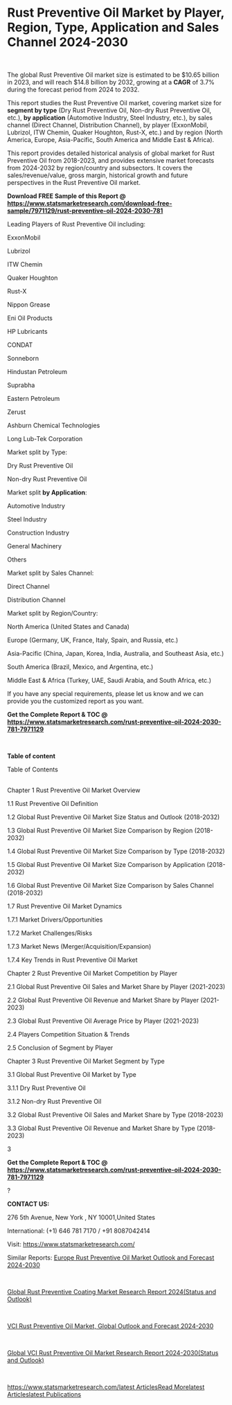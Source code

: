 <h1>Rust Preventive Oil Market by Player, Region, Type, Application and Sales Channel 2024-2030</h1><br/><p>The global Rust Preventive Oil market size is estimated to be $10.65 billion in 2023, and will reach $14.8 billion by 2032, growing at a <strong>CAGR</strong> of 3.7% during the forecast period from 2024 to 2032.</p>
 
 
 
 <p>This report studies the Rust Preventive Oil market, covering market size for <strong>segment by type</strong> (Dry Rust Preventive Oil, Non-dry Rust Preventive Oil, etc.), <strong>by application</strong> (Automotive Industry, Steel Industry, etc.), by sales channel (Direct Channel, Distribution Channel), by player (ExxonMobil, Lubrizol, ITW Chemin, Quaker Houghton, Rust-X, etc.) and by region (North America, Europe, Asia-Pacific, South America and Middle East & Africa).</p>
 
 
 
 <p>This report provides detailed historical analysis of global market for Rust Preventive Oil from 2018-2023, and provides extensive market forecasts from 2024-2032 by region/country and subsectors. It covers the sales/revenue/value, gross margin, historical growth and future perspectives in the Rust Preventive Oil market.</p>
 
 
 
 <p><strong>Download FREE Sample of this Report @ <a href="https://www.statsmarketresearch.com/download-free-sample/7971129/rust-preventive-oil-2024-2030-781">https://www.statsmarketresearch.com/download-free-sample/7971129/rust-preventive-oil-2024-2030-781</a></strong></p>
 
 
 
 <p>Leading Players of Rust Preventive Oil including:</p>
 
 
 
 <p>ExxonMobil</p>
 
 
 
 <p>Lubrizol</p>
 
 
 
 <p>ITW Chemin</p>
 
 
 
 <p>Quaker Houghton</p>
 
 
 
 <p>Rust-X</p>
 
 
 
 <p>Nippon Grease</p>
 
 
 
 <p>Eni Oil Products</p>
 
 
 
 <p>HP Lubricants</p>
 
 
 
 <p>CONDAT</p>
 
 
 
 <p>Sonneborn</p>
 
 
 
 <p>Hindustan Petroleum</p>
 
 
 
 <p>Suprabha</p>
 
 
 
 <p>Eastern Petroleum</p>
 
 
 
 <p>Zerust</p>
 
 
 
 <p>Ashburn Chemical Technologies</p>
 
 
 
 <p>Long Lub-Tek Corporation</p>
 
 
 
 <p>Market split by Type:</p>
 
 
 
 <p>Dry Rust Preventive Oil</p>
 
 
 
 <p>Non-dry Rust Preventive Oil</p>
 
 
 
 <p>Market split <strong>by Application</strong>:</p>
 
 
 
 <p>Automotive Industry</p>
 
 
 
 <p>Steel Industry</p>
 
 
 
 <p>Construction Industry</p>
 
 
 
 <p>General Machinery</p>
 
 
 
 <p>Others</p>
 
 
 
 <p>Market split by Sales Channel:</p>
 
 
 
 <p>Direct Channel</p>
 
 
 
 <p>Distribution Channel</p>
 
 
 
 <p>Market split by Region/Country:</p>
 
 
 
 <p>North America (United States and Canada)</p>
 
 
 
 <p>Europe (Germany, UK, France, Italy, Spain, and Russia, etc.)</p>
 
 
 
 <p>Asia-Pacific (China, Japan, Korea, India, Australia, and Southeast Asia, etc.)</p>
 
 
 
 <p>South America (Brazil, Mexico, and Argentina, etc.)</p>
 
 
 
 <p>Middle East & Africa (Turkey, UAE, Saudi Arabia, and South Africa, etc.)</p>
 
 
 
 <p>If you have any special requirements, please let us know and we can provide you the customized report as you want.</p>
 
 
 
 <div><b>Get the Complete Report & TOC @ <a href="https://www.statsmarketresearch.com/rust-preventive-oil-2024-2030-781-7971129">https://www.statsmarketresearch.com/rust-preventive-oil-2024-2030-781-7971129</a></b></div>
 
 
 
 <p><br />
 
 <b>Table of content</b></p>
 
 
 
 <p>Table of Contents<br />
 
 <br />
 
 Chapter 1 Rust Preventive Oil Market Overview<br />
 
 1.1 Rust Preventive Oil Definition<br />
 
 1.2 Global Rust Preventive Oil Market Size Status and Outlook (2018-2032)<br />
 
 1.3 Global Rust Preventive Oil Market Size Comparison by Region (2018-2032)<br />
 
 1.4 Global Rust Preventive Oil Market Size Comparison by Type (2018-2032)<br />
 
 1.5 Global Rust Preventive Oil Market Size Comparison by Application (2018-2032)<br />
 
 1.6 Global Rust Preventive Oil Market Size Comparison by Sales Channel (2018-2032)<br />
 
 1.7 Rust Preventive Oil Market Dynamics<br />
 
 1.7.1 Market Drivers/Opportunities<br />
 
 1.7.2 Market Challenges/Risks<br />
 
 1.7.3 Market News (Merger/Acquisition/Expansion)<br />
 
 1.7.4 Key Trends in Rust Preventive Oil Market<br />
 
 Chapter 2 Rust Preventive Oil Market Competition by Player<br />
 
 2.1 Global Rust Preventive Oil Sales and Market Share by Player (2021-2023)<br />
 
 2.2 Global Rust Preventive Oil Revenue and Market Share by Player (2021-2023)<br />
 
 2.3 Global Rust Preventive Oil Average Price by Player (2021-2023)<br />
 
 2.4 Players Competition Situation & Trends<br />
 
 2.5 Conclusion of Segment by Player<br />
 
 Chapter 3 Rust Preventive Oil Market Segment by Type<br />
 
 3.1 Global Rust Preventive Oil Market by Type<br />
 
 3.1.1 Dry Rust Preventive Oil<br />
 
 3.1.2 Non-dry Rust Preventive Oil<br />
 
 3.2 Global Rust Preventive Oil Sales and Market Share by Type (2018-2023)<br />
 
 3.3 Global Rust Preventive Oil Revenue and Market Share by Type (2018-2023)<br />
 
 3</p>
 
 
 
 <div><b>Get the Complete Report & TOC @ <a href="https://www.statsmarketresearch.com/rust-preventive-oil-2024-2030-781-7971129">https://www.statsmarketresearch.com/rust-preventive-oil-2024-2030-781-7971129</a></b></div>
 
 
 
 <p>? </p>
 
 
 
 <p><b>CONTACT US:</b><br />
 
 276 5th Avenue, New York , NY 10001,United States<br />
 
 International: (+1) 646 781 7170 / +91 8087042414<br />
 
 Visit: <a href="https://www.statsmarketresearch.com/">https://www.statsmarketresearch.com/</a><br />
 
 Similar Reports: <a href="https://www.statsmarketresearch.com/rust-preventive-oil-2024-2030-781-7971129">Europe Rust Preventive Oil Market Outlook and Forecast 2024-2030</a><br />
 
 <br />
 
 <a href="https://www.statsmarketresearch.com/rust-preventive-oil-2024-2030-781-7971129">Global Rust Preventive Coating Market Research Report 2024(Status and Outlook)</a><br />
 
 <br />
 
 <a href="https://www.statsmarketresearch.com/rust-preventive-oil-2024-2030-781-7971129">VCI Rust Preventive Oil Market, Global Outlook and Forecast 2024-2030</a><br />
 
 <br />
 
 <a href="https://www.statsmarketresearch.com/rust-preventive-oil-2024-2030-781-7971129">Global VCI Rust Preventive Oil Market Research Report 2024-2030(Status and Outlook)</a><br />
 
 <br />
 
 <a href="https://gyeongbokgung.com">https://www.statsmarketresearch.com/</a><a href="https://hallyeomaritime.com">latest Articles</a><a href="https://jingwansa.com">Read More</a><a href="https://nguoiviet.jp/">latest Articles</a><a href="https://www.intelmarketresearch.com/">latest Publications</a></p>